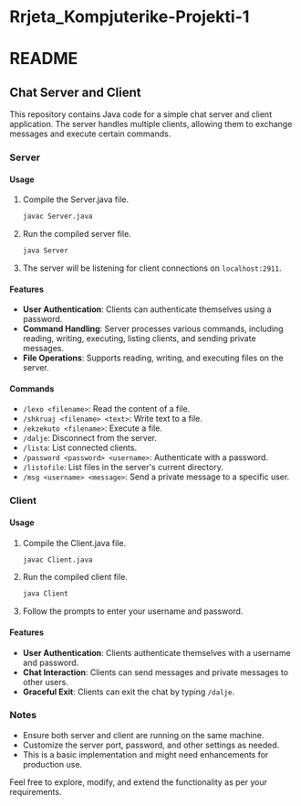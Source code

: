 # Rrjeta_Kompjuterike-Projekti-1
# README

## Chat Server and Client

This repository contains Java code for a simple chat server and client application. The server handles multiple clients, allowing them to exchange messages and execute certain commands.

### Server

#### Usage

1. Compile the Server.java file.
   ```bash
   javac Server.java
   ```

2. Run the compiled server file.
   ```bash
   java Server
   ```

3. The server will be listening for client connections on `localhost:2911`.

#### Features

- **User Authentication**: Clients can authenticate themselves using a password.
- **Command Handling**: Server processes various commands, including reading, writing, executing, listing clients, and sending private messages.
- **File Operations**: Supports reading, writing, and executing files on the server.

#### Commands

- `/lexo <filename>`: Read the content of a file.
- `/shkruaj <filename> <text>`: Write text to a file.
- `/ekzekuto <filename>`: Execute a file.
- `/dalje`: Disconnect from the server.
- `/lista`: List connected clients.
- `/password <password> <username>`: Authenticate with a password.
- `/listofile`: List files in the server's current directory.
- `/msg <username> <message>`: Send a private message to a specific user.

### Client

#### Usage

1. Compile the Client.java file.
   ```bash
   javac Client.java
   ```

2. Run the compiled client file.
   ```bash
   java Client
   ```

3. Follow the prompts to enter your username and password.

#### Features

- **User Authentication**: Clients authenticate themselves with a username and password.
- **Chat Interaction**: Clients can send messages and private messages to other users.
- **Graceful Exit**: Clients can exit the chat by typing `/dalje`.

### Notes

- Ensure both server and client are running on the same machine.
- Customize the server port, password, and other settings as needed.
- This is a basic implementation and might need enhancements for production use.

Feel free to explore, modify, and extend the functionality as per your requirements.
